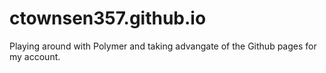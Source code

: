 # ctownsen357.github.io

Playing around with Polymer and taking advangate of the Github pages for my account.
